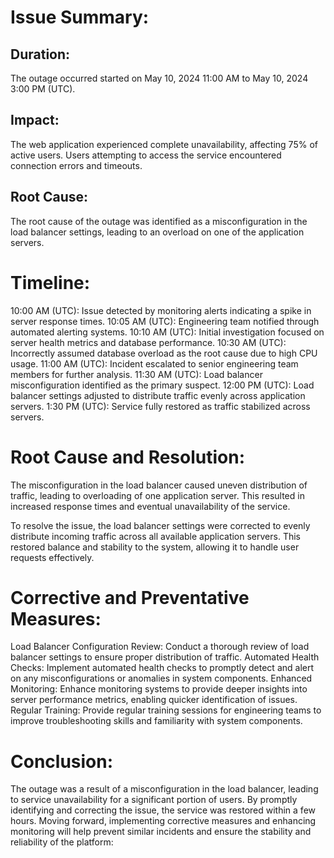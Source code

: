 # Issue Summary:

## Duration: 
The outage occurred started on May 10, 2024 11:00 AM to May 10, 2024 3:00 PM (UTC).
## Impact:
 The web application experienced complete unavailability, affecting 75% of active users. Users attempting to access the service encountered connection errors and timeouts.
## Root Cause:

The root cause of the outage was identified as a misconfiguration in the load balancer settings, leading to an overload on one of the application servers.

# Timeline:

10:00 AM (UTC): Issue detected by monitoring alerts indicating a spike in server response times.
10:05 AM (UTC): Engineering team notified through automated alerting systems.
10:10 AM (UTC): Initial investigation focused on server health metrics and database performance.
10:30 AM (UTC): Incorrectly assumed database overload as the root cause due to high CPU usage.
11:00 AM (UTC): Incident escalated to senior engineering team members for further analysis.
11:30 AM (UTC): Load balancer misconfiguration identified as the primary suspect.
12:00 PM (UTC): Load balancer settings adjusted to distribute traffic evenly across application servers.
1:30 PM (UTC): Service fully restored as traffic stabilized across servers.

# Root Cause and Resolution:

The misconfiguration in the load balancer caused uneven distribution of traffic, leading to overloading of one application server. This resulted in increased response times and eventual unavailability of the service.

To resolve the issue, the load balancer settings were corrected to evenly distribute incoming traffic across all available application servers. This restored balance and stability to the system, allowing it to handle user requests effectively.

# Corrective and Preventative Measures:

Load Balancer Configuration Review: Conduct a thorough review of load balancer settings to ensure proper distribution of traffic.
Automated Health Checks: Implement automated health checks to promptly detect and alert on any misconfigurations or anomalies in system components.
Enhanced Monitoring: Enhance monitoring systems to provide deeper insights into server performance metrics, enabling quicker identification of issues.
Regular Training: Provide regular training sessions for engineering teams to improve troubleshooting skills and familiarity with system components.

# Conclusion:

The outage was a result of a misconfiguration in the load balancer, leading to service unavailability for a significant portion of users. By promptly identifying and correcting the issue, the service was restored within a few hours. Moving forward, implementing corrective measures and enhancing monitoring will help prevent similar incidents and ensure the stability and reliability of the platform:

